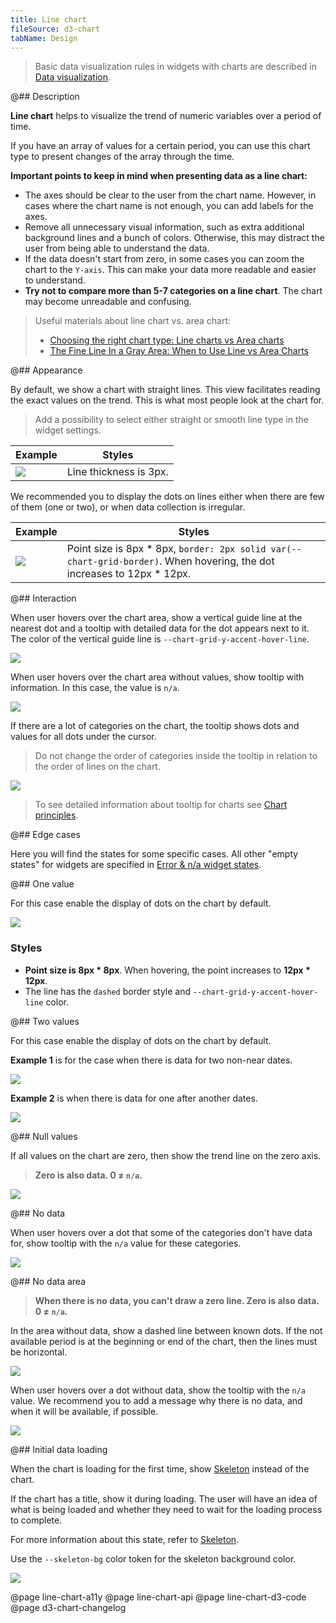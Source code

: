 ```yaml
---
title: Line chart
fileSource: d3-chart
tabName: Design
---
```


> Basic data visualization rules in widgets with charts are described in [Data visualization](/data-display/d3-chart).

@## Description

**Line chart** helps to visualize the trend of numeric variables over a period of time.

If you have an array of values for a certain period, you can use this chart type to present changes of the array through the time.

**Important points to keep in mind when presenting data as a line chart:**

- The axes should be clear to the user from the chart name. However, in cases where the chart name is not enough, you can add labels for the axes.
- Remove all unnecessary visual information, such as extra additional background lines and a bunch of colors. Otherwise, this may distract the user from being able to understand the data.
- If the data doesn't start from zero, in some cases you can zoom the chart to the `Y-axis`. This can make your data more readable and easier to understand.
- **Try not to compare more than 5-7 categories on a line chart**. The chart may become unreadable and confusing.

> Useful materials about line chart vs. area chart:
>
> - [Choosing the right chart type: Line charts vs Area charts](https://www.fusioncharts.com/blog/line-charts-vs-area-charts/)
> - [The Fine Line In a Gray Area: When to Use Line vs Area Charts](https://visual.ly/blog/line-vs-area-charts/)

@## Appearance

By default, we show a chart with straight lines. This view facilitates reading the exact values on the trend. This is what most people look at the chart for.

> Add a possibility to select either straight or smooth line type in the widget settings.

| Example                                       | Styles                 |
| --------------------------------------------- | ---------------------- |
| ![](static/without-dots.png) | Line thickness is 3px. |

We recommended you to display the dots on lines either when there are few of them (one or two), or when data collection is irregular.

| Example                            | Styles                                                                                                                      |
| ---------------------------------- | --------------------------------------------------------------------------------------------------------------------------- |
| ![](static/dots.png) | Point size is 8px * 8px, `border: 2px solid var(--chart-grid-border)`. When hovering, the dot increases to 12px * 12px. |

@## Interaction

When user hovers over the chart area, show a vertical guide line at the nearest dot and a tooltip with detailed data for the dot appears next to it. The color of the vertical guide line is `--chart-grid-y-accent-hover-line`.

![](static/popover-1.png)

When user hovers over the chart area without values, show tooltip with information. In this case, the value is `n/a`.

![](static/partially.png)

If there are a lot of categories on the chart, the tooltip shows dots and values for all dots under the cursor.

> Do not change the order of categories inside the tooltip in relation to the order of lines on the chart.

![](static/popover-2.png)

> To see detailed information about tooltip for charts see [Chart principles](/data-display/d3-chart/#tooltip).

@## Edge cases

Here you will find the states for some specific cases. All other "empty states" for widgets are specified in [Error & n/a widget states](/components/widget-empty/).

@## One value

For this case enable the display of dots on the chart by default.

![](static/one-dot-line-chart.png)

### Styles

- **Point size is 8px \* 8px**. When hovering, the point increases to **12px \* 12px**.
- The line has the `dashed` border style and `--chart-grid-y-accent-hover-line` color.

@## Two values

For this case enable the display of dots on the chart by default.

**Example 1** is for the case when there is data for two non-near dates.

![](static/two-dots1-line-chart.png)

**Example 2** is when there is data for one after another dates.

![](static/two-dots2.png)

@## Null values

If all values on the chart are zero, then show the trend line on the zero axis.

> **Zero is also data. 0 ≠ `n/a`.**

![](static/null-line-chart.png)

@## No data

When user hovers over a dot that some of the categories don't have data for, show tooltip with the `n/a` value for these categories.

![](static/not-available.png)

@## No data area

> **When there is no data, you can't draw a zero line. Zero is also data. 0 ≠ `n/a`.**

In the area without data, show a dashed line between known dots. If the not available period is at the beginning or end of the chart, then the lines must be horizontal.

![](static/partially-trash.png)

When user hovers over a dot without data, show the tooltip with the `n/a` value. We recommend you to add a message why there is no data, and when it will be available, if possible.

![](static/partially.png)

@## Initial data loading

When the chart is loading for the first time, show [Skeleton](/components/skeleton/) instead of the chart.

If the chart has a title, show it during loading. The user will have an idea of what is being loaded and whether they need to wait for the loading process to complete.

For more information about this state, refer to [Skeleton](/components/skeleton/).

Use the `--skeleton-bg` color token for the skeleton background color.

![](static/line-skeleton.png)

@page line-chart-a11y
@page line-chart-api
@page line-chart-d3-code
@page d3-chart-changelog
